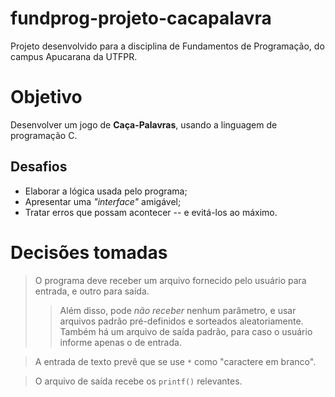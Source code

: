# fundprog-projeto-cacapalavra

Projeto desenvolvido para a disciplina de Fundamentos de Programação, do campus Apucarana da UTFPR.

# Objetivo

Desenvolver um jogo de **Caça-Palavras**, usando a linguagem de programação C.


## Desafios

- Elaborar a lógica usada pelo programa;
- Apresentar uma *"interface"* amigável;
- Tratar erros que possam acontecer -- e evitá-los ao máximo.

# Decisões tomadas

> O programa deve receber um arquivo fornecido pelo usuário para entrada, e outro para saída.
>> Além disso, pode *não receber* nenhum parâmetro, e usar arquivos padrão pré-definidos e sorteados aleatoriamente.
>> Também há um arquivo de saída padrão, para caso o usuário informe apenas o de entrada.

> A entrada de texto prevê que se use `*` como "caractere em branco".

> O arquivo de saída recebe os `printf()` relevantes.
